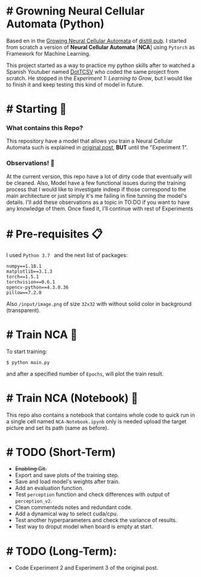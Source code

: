 # # Growning Neural Cellular Automata (Python)
Based en in the [Growing Neural Cellular Automata](https://distill.pub/2020/growing-ca/) of [distill.pub](https://distill.pub/). I started from scratch a version of __Neural Cellular Automata__ [__NCA__] using ```Pytorch``` as Framework for Machine Learning.

This project started as a way to practice my  python  skills after to watched a Spanish Youtuber named [DotTCSV](https://www.youtube.com/dotcsv) who coded the same project from scratch. 
He stopped in the *Experiment 1: Learning to Grow*, but I would like to finish it and keep testing this kind of model in future.

# # Starting 🚀 
### What contains this Repo?
This repository have a model that allows you train a Neural Cellular Automata such is explained in [original post](https://distill.pub/2020/growing-ca/), __BUT__ until the "Experiment 1".

### Observations! 👀
At the current version, this repo have a lot of dirty code that eventually will be cleaned. Also,  Model have a few functional issues during the training process that I would like to investigate indeep if those correspond to the main architecture or just simply it's me failing in fine tunning the model's details. I'll add these observations as a topic in TO:DO if you want to have any knowledge of them. Once fixed it, I'll continue with rest of Experiments

# # Pre-requisites 📋
I used  ```Python 3.7 ``` and the next list of packages:
```
numpy==1.18.1
matplotlib==3.1.3
torch==1.5.1
torchvision==0.6.1
opencv-python==4.3.0.36
pillow==7.2.0
```
Also ```/input/image.png```  of size ```32x32``` with without solid color in background (transparent).

# # Train NCA 🔧

To start training:
```
$ python main.py
```
and after a specified number of ```Epochs```, will plot the train result.


# # Train NCA (Notebook) 🔧 
This repo also contains a notebook that contains whole code to quick run in a single cell named ```NCA-Notebook.ipynb``` only is needed upload the target picture and set its path (same as before).

# # TODO (Short-Term)
 - ~~Enabling Git.~~
 - Export and save plots of the training step.
 - Save and load model's weights after train.
 - Add an evaluation function.
 - Test ```perception``` function and check differences with output of ```perception_v2```.
 - Clean commenteds notes and redundant code.
 - Add a dynamical way to select cuda/cpu.
 - Test another hyperparameters and check the variance of results.
 - Test way to droput model when board is empty at start.

# # TODO (Long-Term):
 - Code Experiment 2 and Experiment 3 of the original post.